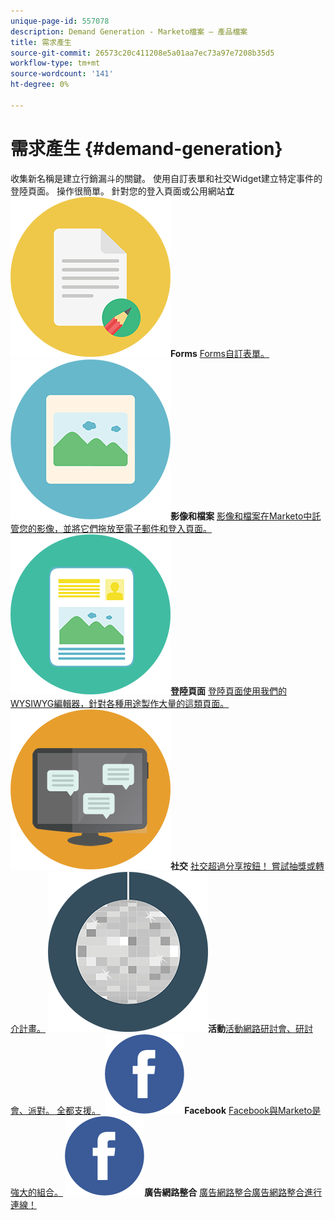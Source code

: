 ```yaml
---
unique-page-id: 557078
description: Demand Generation - Marketo檔案 — 產品檔案
title: 需求產生
source-git-commit: 26573c20c411208e5a01aa7ec73a97e7208b35d5
workflow-type: tm+mt
source-wordcount: '141'
ht-degree: 0%

---
```



# 需求產生 {#demand-generation}

收集新名稱是建立行銷漏斗的關鍵。 使用自訂表單和社交Widget建立特定事件的登陸頁面。 操作很簡單。
針對您的登入頁面或公用網站&#x200B;**立![Forms](assets/documents-bookmarks-16.png)Forms** [Forms自訂表單。](https://docs.marketo.com/display/DOCS/Forms)     **&#x200B; ![影像和檔案](assets/graphic-design-tools-06.png)影像和檔案** [影像和檔案在Marketo中託管您的影像，並將它們拖放至電子郵件和登入頁面。](https://docs.marketo.com/display/DOCS/Images+and+Files)     **&#x200B; ![登陸頁面](assets/office-artboard-80.png)登陸頁面** [登陸頁面使用我們的WYSIWYG編輯器，針對各種用途製作大量的這類頁面。](https://docs.marketo.com/pages/viewpage.action?pageId=2359689)     **&#x200B; ![社交](assets/chat-messages-18.png)社交** [社交超過分享按鈕！ 嘗試抽獎或轉介計畫。](https://docs.marketo.com/display/DOCS/Social)     **![活動](assets/party-10.png)活動**&#x200B;[活動網路研討會、研討會、派對。 全都支援。](https://docs.marketo.com/pages/viewpage.action?pageId=2949755)     **&#x200B; ![Facebook](assets/facebook-icon.png)Facebook** [Facebook與Marketo是強大的組合。](https://docs.marketo.com/display/DOCS/Facebook)     **&#x200B; ![廣告網路整合](assets/facebook-icon.png)廣告網路整合** [廣告網路整合廣告網路整合進行連線！](https://docs.marketo.com/display/DOCS/Ad+Network+Integrations)
